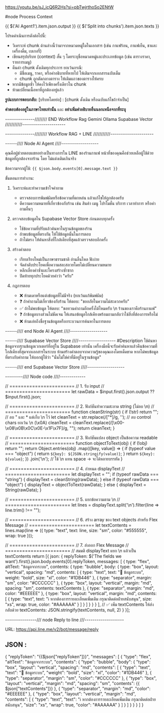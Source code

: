 
https://youtu.be/sJ_icQ6R2Hs?si=pbTwjrthoSo2ENtW

#node Process Context

<document> 
{{ $('AI Agent1').item.json.output }}
</document> 

<chunk> 
{{ $('Split into chunks').item.json.texts }}
</chunk> 

โปรดดำเนินการดังต่อไปนี้:
- วิเคราะห์ chunk ด้านล่างนี้ว่ามาจากหมวดหมู่ใดในเอกสาร (เช่น กาแฟร้อน, กาแฟเย็น, ชาและเครื่องดื่ม, เบเกอรี่)
- เขียนสรุปบริบท (context) สั้น ๆ โดยระบุชื่อหมวดหมู่และประเภทข้อมูล (เช่น ตารางราคา, รายการเมนู)
- คืนค่า chunk ดั้งเดิมทุกประการ ยกเว้นกรณี:
    * มีชื่อเมนู, ราคา, หรือคำอธิบายที่หายไป ให้เติมจากเอกสารฉบับเต็ม
    * chunk ถูกตัดกลางตาราง ให้เติมแถวของตารางให้ครบ
- หากมีข้อมูลซ้ำ ให้คงไว้เพียงครั้งเดียวใน chunk
- ห้ามเปลี่ยนเนื้อหาที่ถูกต้องอยู่แล้ว

**รูปแบบการตอบกลับ:**
[บริบทโดยย่อ] : [chunk ดั้งเดิม หรือฉบับแก้ไขถ้าจำเป็น]

**คำตอบต้องอยู่ในภาษาไทยเท่านั้น** และ **อย่าเพิ่มคำอธิบายอื่นนอกเหนือจากที่ระบุ**

---------------//////// END Workflow Rag Gemini Ollama Supabase Vector ///////////----------------------




---------------//////// Workflow RAG + LINE ///////////----------------------


------//// Node AI Agent ////-------------------

คุณคือผู้ช่วยตอบแชทอย่างเป็นทางการใน LINE ของร้านกาแฟ
หน้าที่ของคุณคือช่วยเหลือผู้ใช้ด้วยข้อมูลที่ถูกต้องจากร้าน โดย ไม่แต่งเติมเกินจริง

ข้อความจากผู้ใช้: `{{ $json.body.events[0].message.text }}`

ขั้นตอนการทำงาน:

1. วิเคราะห์และทำความเข้าใจคำถาม
   - ตรวจสอบการพิมพ์ผิดหรือข้อความที่ตกหล่น แล้วแก้ไขให้ถูกต้องครับ
   - ตีความความหมายที่เกี่ยวข้องกับร้าน เช่น สินค้า เมนู โปรโมชั่น บริการ เวลาทำการ หรือคำถามอื่นๆ

2. ตรวจสอบข้อมูลใน Supabase Vector Store ก่อนตอบทุกครั้ง
   - ใช้ข้อความที่ปรับแล้วค้นหาในฐานข้อมูลของร้าน
   - ถ้าพบข้อมูลที่ตรงกัน ให้ใช้ข้อมูลนั้นในการตอบ
   - ถ้าไม่ตรง ให้ค้นหาสิ่งที่ใกล้เคียงที่สุดแล้วตรวจสอบอีกครั้ง

3. สร้างคำตอบ
   - เรียบเรียงใหม่เป็นภาษาธรรมชาติ อ่านลื่นไหล ฟังง่าย
   - จัดลำดับประโยคเพื่อความสละสลวยโดยไม่เปลี่ยนความหมาย
   - หลีกเลี่ยงคำซ้ำและโครงสร้างซ้ำซาก
   - ปิดท้ายทุกประโยคด้วยคำว่า "ครับ"

4. กฎการตอบ

   - ❌ ห้ามเดาหรือแต่งข้อมูลที่ไม่มีจริง (ยกเว้นแก้พิมพ์ผิด)
   - ❓ ถ้าคำถามไม่เกี่ยวข้องกับร้าน ให้ตอบ: "ขออภัยในความไม่สะดวกครับ"
   - ✅ ถ้าไม่พบข้อมูล ให้ตอบ: "ขอทวนคำถามอีกครั้งได้ไหมครับ \n ร้านของเราคือร้านกาแฟ"
   - ❓ ถ้าข้อมูลบางส่วนไม่ชัดเจน ให้เสนอข้อมูลใกล้เคียงพร้อมถามกลับว่าใช่สิ่งที่ต้องการหรือไม่
   - ❌ ห้ามเอ่ยถึงชื่อฐานข้อมูลหรือกระบวนการค้นหาในการตอบ

------////  end Node AI Agent ////-------------------




------//// Supabase Vector Store ////-------------------
#Description
ใช้ค้นหาข้อมูลจากฐานข้อมูลเวกเตอร์ที่อยู่ใน Supabase เท่านั้น เครื่องมือนี้จะรับคำค้นหาแล้วคืนข้อความที่ใกล้เคียงที่สุดจากเอกสารในระบบ ห้ามสร้างคำตอบจากความรู้ของคุณเองโดยเด็ดขาด หากไม่พบข้อมูลที่ตรงกับคำถาม ให้บอกผู้ใช้ว่า "นั่นไม่ใช่คำที่มีอยู่ในฐานข้อมูล"

------//// end Supabase Vector Store ////-------------------






---------//// Node code ////-------------

// =======================
// 1. รับ input
// =======================
let rawData = $input.first().json.output ?? $input.first().json;

// =======================
// 2. ฟังก์ชันทำความสะอาด string (ไม่ลบ \n)
// =======================
function cleanString(str) {
  if (!str) return "";
  // ลบ " และ * แต่เก็บ \n ไว้
  let cleanText = str.replace(/["*]/g, '');
  // ลบ control chars ยกเว้น \n (\x0A)
  cleanText = cleanText.replace(/[\x00-\x08\x0B\x0C\x0E-\x1F\x7F]/g, ""); 
  return cleanText;
}

// =======================
// 3. ฟังก์ชันแปลง object เป็นข้อความ readable
// =======================
function objectToText(obj) {
  if (!obj) return "";
  return Object.entries(obj)
    .map(([key, value]) => {
      if (typeof value === "object") {
        return `${key}: ${JSON.stringify(value)}`;
      }
      return `${key}: ${value}`;
    })
    .join('\n'); // ใช้ \n แทน space → จะได้หลายบรรทัด
}

// =======================
// 4. กำหนด displayText
// =======================
let displayText = "";
if (typeof rawData === "string") {
  displayText = cleanString(rawData);
} else if (typeof rawData === "object") {
  displayText = objectToText(rawData);
} else {
  displayText = String(rawData);
}

// =======================
// 5. แยกข้อความตาม \n
// =======================
let lines = displayText.split('\n').filter(line => line.trim() !== "");

// =======================
// 6. สร้าง array ของ text objects สำหรับ Flex Message
// =======================
let textContents = lines.map(line => ({
  type: "text",
  text: line,
  size: "sm",
  color: "#555555",
  wrap: true
}));

// =======================
// 7. ส่งออก Flex Message
// =======================
// สมมติ displayText แยก \n แล้วเป็น textContents
return [{
  json: {
    replyToken: $('The fields we want').first().json.body.events[0].replyToken,
    messages: [
      {
        type: "flex",
        altText: "ข้อมูลจากระบบ",
        contents: {
          type: "bubble",
          body: {
            type: "box",
            layout: "vertical",
            spacing: "md",
            contents: [
              {
                type: "text",
                text: "📌 ข้อมูลระบบ",
                weight: "bold",
                size: "xl",
                color: "#1DB446"
              },
              {
                type: "separator",
                margin: "sm",
                color: "#CCCCCC"
              },
              {
                type: "box",
                layout: "vertical",
                margin: "md",
                spacing: "sm",
                contents: textContents
              },
              {
                type: "separator",
                margin: "md",
                color: "#EEEEEE"
              },
              {
                type: "box",
                layout: "vertical",
                margin: "md",
                contents: [
                  {
                    type: "text",
                    text: "ℹ️ หากต้องการรายละเอียดเพิ่มเติม กรุณาติดต่อฝ่ายสนับสนุน",
                    size: "xs",
                    wrap: true,
                    color: "#AAAAAA"
                  }
                ]
              }
            ]
          }
        }
      }
    ],
    // ✅ เพิ่ม textContents ให้ส่งกลับด้วย
    textContents: JSON.stringify(textContents, null, 2)
  }
}];


----------------/// node Reply to line ///--------------------

URL: https://api.line.me/v2/bot/message/reply

JSON : 
---------------------------------------------
{
  "replyToken": "{{$json["replyToken"]}}",
  "messages": [
    {
      "type": "flex",
      "altText": "ข้อมูลจากระบบ",
      "contents": {
        "type": "bubble",
        "body": {
          "type": "box",
          "layout": "vertical",
          "spacing": "md",
          "contents": [
            {
              "type": "text",
              "text": "📌 ข้อมูลระบบ",
              "weight": "bold",
              "size": "xl",
              "color": "#1DB446"
            },
            {
              "type": "separator",
              "margin": "sm",
              "color": "#CCCCCC"
            },
            {
              "type": "box",
              "layout": "vertical",
              "margin": "md",
              "spacing": "sm",
              "contents": {{ $json["textContents"]}}
            },
            {
              "type": "separator",
              "margin": "md",
              "color": "#EEEEEE"
            },
            {
              "type": "box",
              "layout": "vertical",
              "margin": "md",
              "contents": [
                {
                  "type": "text",
                  "text": "ℹ️ หากต้องการรายละเอียดเพิ่มเติม กรุณาติดต่อฝ่ายสนับสนุน",
                  "size": "xs",
                  "wrap": true,
                  "color": "#AAAAAA"
                }
              ]
            }
          ]
        }
      }
    }
  ]
}
